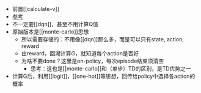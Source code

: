 - 前置[[calculate-v]]
- [参考](https://zhuanlan.zhihu.com/p/110881517)
- 不一定要[[dqn]]，甚至不用计算Q值
- 原始版本是[[monte-carlo]]思想
  - 所以需要存储的：不用像[[dqn]]那么多，而是可以只有state, action, reward
  - 由reward，回溯计算$G$，就知道每个action是否好
  - 为啥不要done？这里是on-policy，每次episode结束须清空
    - 思考：这也是[[monte-carlo]]和（单步）TD的区别，是TD优势之一
- 计算G后，利用[[logit]]，[[one-hot]]等思想，回传给policy中选择各action的概率